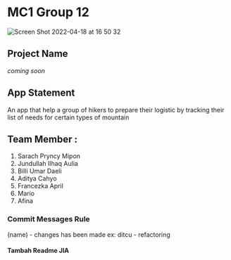 # MC1 Group 12
![Screen Shot 2022-04-18 at 16 50 32](https://user-images.githubusercontent.com/65699305/167760717-e5b588a6-de28-44dd-a604-6f9d2f254f94.png)

## Project Name

*coming soon*

## App Statement

An app that help a group of hikers to prepare their logistic by tracking their list of needs for certain types of mountain

## Team Member : 

1. Sarach Pryncy Mipon
2. Jundullah Ilhaq Aulia
3. Billi Umar Daeli
4. Aditya Cahyo
5. Francezka April
6. Mario
7. Afina

### Commit Messages Rule

(name) - changes has been made
ex: ditcu - refactoring

#### Tambah Readme JIA

